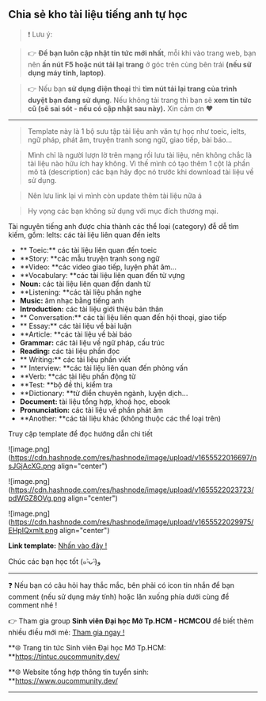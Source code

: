 ## Chia sẻ kho tài liệu tiếng anh tự học

> ❗ Lưu ý: 

>👉 **Để bạn luôn cập nhật tin tức mới nhất**, mỗi khi vào trang web, bạn nên **ấn nút F5 hoặc nút tải lại trang** ở góc trên cùng bên trái **(nếu sử dụng máy tính, laptop)**. 

>👉 Nếu bạn **sử dụng điện thoại** thì **tìm nút tải lại trang của trình duyệt bạn đang sử dụng**. Nếu không tải trang thì bạn sẽ **xem tin tức cũ (sẽ sai sót - nếu có cập nhật sau này).** Xin cảm ơn ❤

---

> Template này là 1 bộ sưu tập tài liệu anh văn tự học như toeic, ielts, ngữ pháp, phát âm, truyện tranh song ngữ, giao tiếp, bài báo...

> Mình chỉ là người lượn lờ trên mạng rồi lưu tài liệu, nên không chắc là tài liệu nào hữu ích hay không. Vì thế mình có tạo thêm 1 cột là phần mô tả (description) các bạn hãy đọc nó trước khi download tài liệu về sử dụng.

> Nên lưu link lại vì mình còn update thêm tài liệu nữa á

>Hy vọng các bạn không sử dụng với mục đích thương mại.

Tài nguyên tiếng anh được chia thành các thể loại (category) đễ dễ tìm kiếm, gồm:
Ielts: các tài liệu liên quan đến ielts

- ** Toeic:** các tài liệu liên quan đến toeic
- **Story: **các mẫu truyện tranh song ngữ
- **Video: **các video giao tiếp, luyện phát âm...
- **Vocabulary: **các tài liệu liên quan đến từ vựng
- **Noun:** các tài liệu liên quan đến danh từ
- **Listening: **các tài liệu phần nghe
- **Music:** âm nhạc bằng tiếng anh
- **Introduction:** các tài liệu giới thiệu bản thân
- ** Conversation:** các tài liệu liên quan đến hội thoại, giao tiếp
- ** Essay:** các tài liệu về bài luận
- **Article: **các tài liệu về bài báo
- **Grammar:** các tài liệu về ngữ pháp, cấu trúc
- **Reading:** các tài liệu phần đọc
- ** Writing:** các tài liệu phần viết
- ** Interview: **các tài liệu liên quan đến phỏng vấn
- **Verb: **các tài liệu phần động từ
- **Test: **bộ đề thi, kiểm tra
- **Dictionary: **từ điển chuyên ngành, luyện dịch...
- **Document:** tài liệu tổng hợp, khoá học, ebook
- **Pronunciation:** các tài liệu về phần phát âm
- **Another: **các tài liệu khác (không thuộc các thể loại trên)

Truy cập template để đọc hướng dẫn chi tiết

![image.png](https://cdn.hashnode.com/res/hashnode/image/upload/v1655522016697/nsJGjAcXG.png align="center")

![image.png](https://cdn.hashnode.com/res/hashnode/image/upload/v1655522023723/pdWGZ8OVg.png align="center")

![image.png](https://cdn.hashnode.com/res/hashnode/image/upload/v1655522029975/EHpIQxmIt.png align="center")

**Link template:** [Nhấn vào đây !](https://thanhnamnguyen.notion.site/5872787ac81747d69ccf49cc501480f6)

Chúc các bạn học tốt (๑˃̵ᴗ˂̵)و

---

❓ Nếu bạn có câu hỏi hay thắc mắc, bên phải có icon tin nhắn để bạn comment (nếu sử dụng máy tính) hoặc lăn xuống phía dưới cùng để comment nhé !

👉 Tham gia group **Sinh viên Đại học Mở Tp.HCM - HCMCOU** để biết thêm nhiều điều mới mẻ: [Tham gia ngay !](https://www.facebook.com/groups/oumembers)

**🌐 Trang tin tức Sinh viên Đại học Mở Tp.HCM: **https://tintuc.oucommunity.dev/

**🌐 Website tổng hợp thông tin tuyển sinh: **https://www.oucommunity.dev/

---